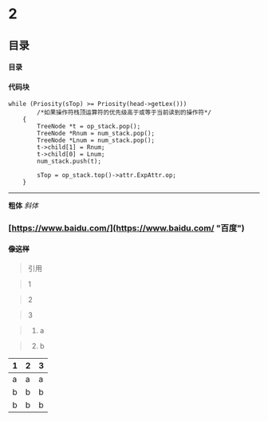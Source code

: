 # 2
## 目录

#### 目录

#### 代码块

	while (Priosity(sTop) >= Priosity(head->getLex()))
			/*如果操作符栈顶运算符的优先级高于或等于当前读到的操作符*/
		{
			TreeNode *t = op_stack.pop();
			TreeNode *Rnum = num_stack.pop();
			TreeNode *Lnum = num_stack.pop();
			t->child[1] = Rnum;
			t->child[0] = Lnum;
			num_stack.push(t);
	
			sTop = op_stack.top()->attr.ExpAttr.op;
		}

----------
**粗体**
*斜体*
### [https://www.baidu.com/](https://www.baidu.com/ "百度")
#### ~~像这样~~



> 引用


> 1


> 2


> 3


> 1. a


> 2. b

| 1    | 2    | 3    |
| ---- | ---- | ---- |
| a    | a    | a    |
| b    | b    | b    |
| b    | b    | b    |

